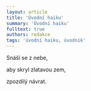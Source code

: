 ```yaml
---
layout: article
title: 'Úvodní haiku'
summary: 'Úvodní haiku'
fulltext: true
authors: redakce
tags: 'úvodní haiku, úvodník'
---
```


Snáší se z nebe,

aby skryl zlatavou zem,

zpozdilý návrat.
